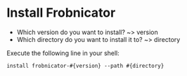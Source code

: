 # Install Frobnicator

* Which version do you want to install? ~> version
* Which directory do you want to install it to? ~> directory

Execute the following line in your shell:

`install frobnicator-#{version} --path #{directory}`
